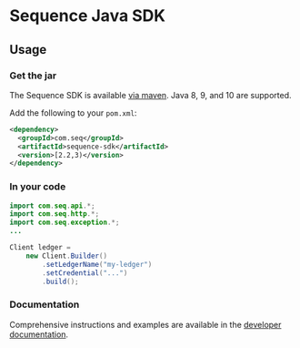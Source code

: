 # Sequence Java SDK

## Usage

### Get the jar

The Sequence SDK is available
[via maven](https://search.maven.org/#search%7Cga%7C1%7Cg%3A%22com.seq%22).
Java 8,
9,
and 10 are supported.

Add the following to your `pom.xml`:

```xml
<dependency>
  <groupId>com.seq</groupId>
  <artifactId>sequence-sdk</artifactId>
  <version>[2.2,3)</version>
</dependency>
```

### In your code

```java
import com.seq.api.*;
import com.seq.http.*;
import com.seq.exception.*;
...

Client ledger =
    new Client.Builder()
        .setLedgerName("my-ledger")
        .setCredential("...")
        .build();
```

### Documentation

Comprehensive instructions and examples are available in the
[developer documentation](https://dashboard.seq.com/docs).
